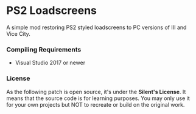 # PS2 Loadscreens

A simple mod restoring PS2 styled loadscreens to PC versions of III and Vice City.

### Compiling Requirements

* Visual Studio 2017 or newer

### License

As the following patch is open source, it's under the **Silent's License**.
It means that the source code is for learning purposes. You may only use it for your own projects
but NOT to recreate or build on the original work.
